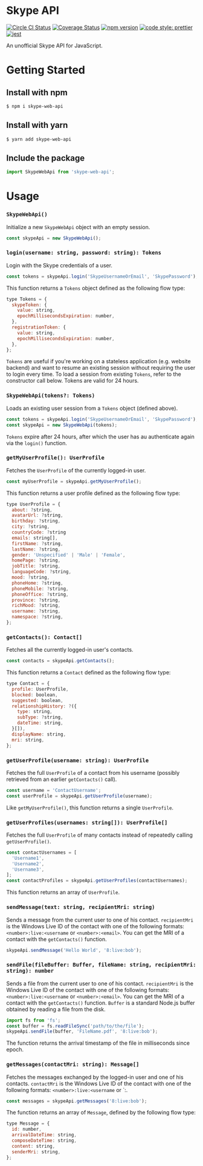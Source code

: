 # Skype API

[![Circle CI Status](https://circleci.com/gh/PatriceVignola/skype-web-api.svg?style=shield)](https://circleci.com/gh/PatriceVignola/skype-web-api) [![Coverage Status](https://coveralls.io/repos/github/PatriceVignola/skype-web-api/badge.svg?branch=master)](https://coveralls.io/github/PatriceVignola/skype-web-api?branch=master) [![npm version](https://badge.fury.io/js/skype-web-api.svg)](https://badge.fury.io/js/skype-web-api) [![code style: prettier](https://img.shields.io/badge/code_style-prettier-ff69b4.svg?style=flat-square)](https://github.com/prettier/prettier) [![jest](https://facebook.github.io/jest/img/jest-badge.svg)](https://github.com/facebook/jest)

An unofficial Skype API for JavaScript.

# Getting Started

## Install with npm

```sh
$ npm i skype-web-api
```

## Install with yarn

```sh
$ yarn add skype-web-api
```

## Include the package

```js
import SkypeWebApi from 'skype-web-api';
```

# Usage

### `SkypeWebApi()`

Initialize a new `SkypeWebApi` object with an empty session.

```js
const skypeApi = new SkypeWebApi();
```

### `login(username: string, password: string): Tokens`

Login with the Skype credentials of a user.

```js
const tokens = skypeApi.login('SkypeUsernameOrEmail', 'SkypePassword');
```

This function returns a `Tokens` object defined as the following flow type:

```js
type Tokens = {
  skypeToken: {
    value: string,
    epochMillisecondsExpiration: number,
  },
  registrationToken: {
    value: string,
    epochMillisecondsExpiration: number,
  },
};
```

`Tokens` are useful if you're working on a stateless application (e.g. website backend) and want to resume an existing session without requiring the user to login every time. To load a session from existing `Tokens`, refer to the constructor call below. Tokens are valid for 24 hours.

### `SkypeWebApi(tokens?: Tokens)`

Loads an existing user session from a `Tokens` object (defined above).

```js
const tokens = skypeApi.login('SkypeUsernameOrEmail', 'SkypePassword');
const skypeApi = new SkypeWebApi(tokens);
```

`Tokens` expire after 24 hours, after which the user has au authenticate again via the `login()` function.

### `getMyUserProfile(): UserProfile`

Fetches the `UserProfile` of the currently logged-in user.

```js
const myUserProfile = skypeApi.getMyUserProfile();
```

This function returns a user profile defined as the following flow type:

```js
type UserProfile = {
  about: ?string,
  avatarUrl: ?string,
  birthday: ?string,
  city: ?string,
  countryCode: ?string
  emails: string[],
  firstName: ?string,
  lastName: ?string,
  gender: 'Unspecified' | 'Male' | 'Female',
  homePage: ?string,
  jobTitle: ?string,
  languageCode: ?string,
  mood: ?string,
  phoneHome: ?string,
  phoneMobile: ?string,
  phoneOffice: ?string,
  province: ?string,
  richMood: ?string,
  username: ?string,
  namespace: ?string,
};
```

### `getContacts(): Contact[]`

Fetches all the currently logged-in user's contacts.

```js
const contacts = skypeApi.getContacts();
```

This function returns a `Contact` defined as the following flow type:

```js
type Contact = {
  profile: UserProfile,
  blocked: boolean,
  suggested: boolean,
  relationshipHistory: ?({
    type: string,
    subType: ?string,
    dateTime: string,
  }[]),
  displayName: string,
  mri: string,
};
```

### `getUserProfile(username: string): UserProfile`

Fetches the full `UserProfile` of a contact from his username (possibly retrieved from an earlier `getContacts()` call).

```js
const username = 'ContactUsername';
const userProfile = skypeApi.getUserProfile(username);
```

Like `getMyUserProfile()`, this function returns a single `UserProfile`.

### `getUserProfiles(usernames: string[]): UserProfile[]`

Fetches the full `UserProfile` of many contacts instead of repeatedly calling `getUserProfile()`.

```js
const contactUsernames = [
  'Username1',
  'Username2',
  'Username3',
];
const contactProfiles = skypeApi.getUserProfiles(contactUsernames);
```

This function returns an array of `UserProfile`.

### `sendMessage(text: string, recipientMri: string)`

Sends a message from the current user to one of his contact. `recipientMri` is the Windows Live ID of the contact with one of the following formats: `<number>:live:<username` or `<number>:<email>`. You can get the MRI of a contact with the `getContacts()` function.

```js
skypeApi.sendMessage('Hello World', '8:live:bob');
```

### `sendFile(fileBuffer: Buffer, fileName: string, recipientMri: string): number`

Sends a file from the current user to one of his contact. `recipientMri` is the Windows Live ID of the contact with one of the following formats: `<number>:live:<username` or `<number>:<email>`. You can get the MRI of a contact with the `getContacts()` function. `Buffer` is a standard Node.js buffer obtained by reading a file from the disk.

```js
import fs from 'fs';
const buffer = fs.readFileSync('path/to/the/file');
skypeApi.sendFile(buffer, 'FileName.pdf', '8:live:bob');
```

The function returns the arrival timestamp of the file in milliseconds since epoch.

### `getMessages(contactMri: string): Message[]`

Fetches the messages exchanged by the logged-in user and one of his contacts. `contactMri` is the Windows Live ID of the contact with one of the following formats: `<number>:live:<username` or `<number>:<email>.

```js
const messages = skypeApi.getMessages('8:live:bob');
```

The function returns an array of `Message`, defined by the following flow type:

```js
type Message = {
  id: number,
  arrivalDateTime: string,
  composeDateTime: string,
  content: string,
  senderMri: string,
};
```
